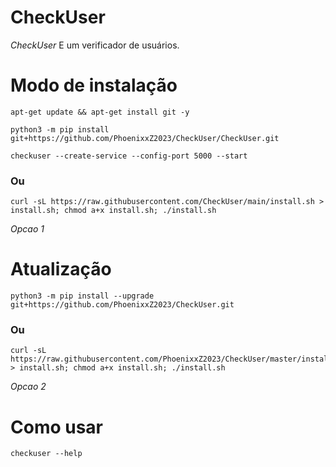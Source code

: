 # CheckUser

*CheckUser* E um verificador de usuários.

# Modo de instalação
```
apt-get update && apt-get install git -y
```
```
python3 -m pip install git+https://github.com/PhoenixxZ2023/CheckUser/CheckUser.git
```
```
checkuser --create-service --config-port 5000 --start
```

### Ou
```
curl -sL https://raw.githubusercontent.com/CheckUser/main/install.sh > install.sh; chmod a+x install.sh; ./install.sh
```
 *Opcao 1*

# Atualização
```
python3 -m pip install --upgrade git+https://github.com/PhoenixxZ2023/CheckUser.git
```

### Ou
```
curl -sL https://raw.githubusercontent.com/PhoenixxZ2023/CheckUser/master/install.sh > install.sh; chmod a+x install.sh; ./install.sh
```
 *Opcao 2*

# Como usar
```
checkuser --help
```
